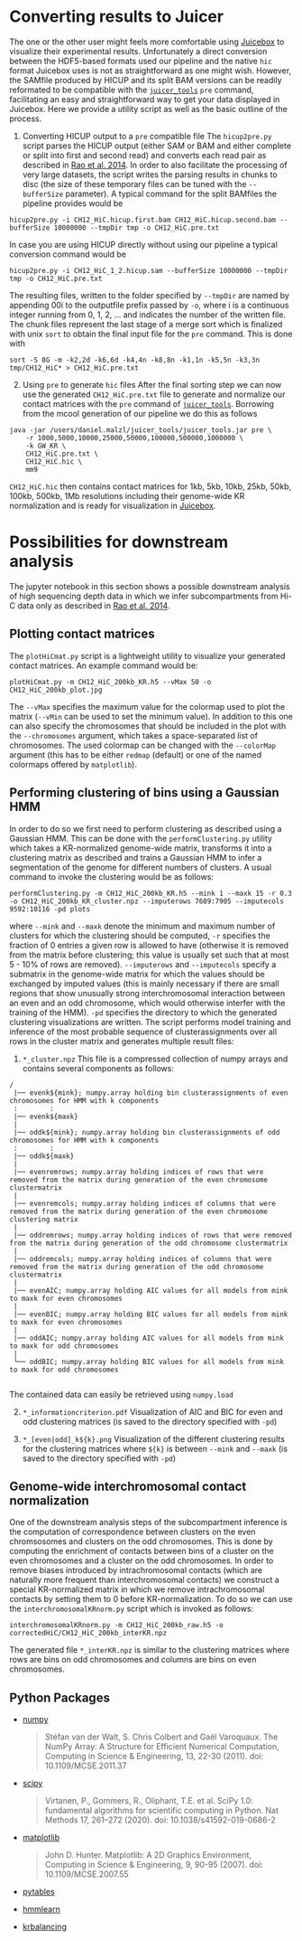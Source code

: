 # Converting results to Juicer
The one or the other user might feels more comfortable using [Juicebox](https://github.com/aidenlab/Juicebox) to visualize their experimental results. Unfortunately a direct conversion between the HDF5-based formats used our pipeline and the native `hic` format Juicebox uses is not as straightforward as one might wish. However, the SAMfile produced by HICUP and its split BAM versions can be readily reformated to be compatible with the [`juicer_tools`](https://github.com/aidenlab/juicer) `pre` command, facilitating an easy and straightforward way to get your data displayed in Juicebox. Here we provide a utility script as well as the basic outline of the process.

1. Converting HICUP output to a `pre` compatible file
The `hicup2pre.py` script parses the HICUP output (either SAM or BAM and either complete or split into first and second read) and converts each read pair as described in [Rao et al. 2014](https://www.cell.com/cell/fulltext/S0092-8674(14)01497-4). In order to also facilitate the processing of very large datasets, the script writes the parsing results in chunks to disc (the size of these temporary files can be tuned with the `--bufferSize` parameter). A typical command for the split BAMfiles the pipeline provides would be

```
hicup2pre.py -i CH12_HiC.hicup.first.bam CH12_HiC.hicup.second.bam --bufferSize 10000000 --tmpDir tmp -o CH12_HiC.pre.txt
```

In case you are using HICUP directly without using our pipeline a typical conversion command would be

```
hicup2pre.py -i CH12_HiC_1_2.hicup.sam --bufferSize 10000000 --tmpDir tmp -o CH12_HiC.pre.txt
```

The resulting files, written to the folder specified by `--tmpDir` are named by appending 00i to the outputfile prefix passed by `-o`, where i is a continuous integer running from 0, 1, 2, ... and indicates the number of the written file. The chunk files represent the last stage of a merge sort which is finalized with unix `sort` to obtain the final input file for the `pre` command. This is done with

```
sort -S 8G -m -k2,2d -k6,6d -k4,4n -k8,8n -k1,1n -k5,5n -k3,3n tmp/CH12_HiC* > CH12_HiC.pre.txt
```

2. Using `pre` to generate `hic` files
After the final sorting step we can now use the generated `CH12_HiC.pre.txt` file to generate and normalize our contact matrices with the `pre` command of [`juicer_tools`](https://github.com/aidenlab/juicer). Borrowing from the mcool generation of our pipeline we do this as follows

```
java -jar /users/daniel.malzl/juicer_tools/juicer_tools.jar pre \
    -r 1000,5000,10000,25000,50000,100000,500000,1000000 \
    -k GW_KR \
    CH12_HiC.pre.txt \
    CH12_HiC.hic \
    mm9
```

`CH12_HiC.hic` then contains contact matrices for 1kb, 5kb, 10kb, 25kb, 50kb, 100kb, 500kb, 1Mb resolutions including their genome-wide KR normalization and is ready for visualization in [Juicebox](https://github.com/aidenlab/Juicebox).


# Possibilities for downstream analysis
The jupyter notebook in this section shows a possible downstream analysis of high sequencing depth data in which we infer subcompartments from Hi-C data only as described in [Rao et al. 2014](https://www.cell.com/cell/fulltext/S0092-8674(14)01497-4).

## Plotting contact matrices
The `plotHiCmat.py` script is a lightweight utility to visualize your generated contact matrices. An example command would be:
```
plotHiCmat.py -m CH12_HiC_200kb_KR.h5 --vMax 50 -o CH12_HiC_200kb_plot.jpg
```

The `--vMax` specifies the maximum value for the colormap used to plot the matrix (`--vMin` can be used to set the minimum value). In addition to this one can also specify the chromosomes that should be included in the plot with the `--chromosomes` argument, which takes a space-separated list of chromosomes. The used colormap can be changed with the `--colorMap` argument (this has to be either `redmap` (default) or one of the named colormaps offered by `matplotlib`). 

## Performing clustering of bins using a Gaussian HMM
In order to do so we first need to perform clustering as described using a Gaussian HMM. This can be done with the `performClustering.py` utility which takes a KR-normalized genome-wide matrix, transforms it into a clustering matrix as described and trains a Gaussian HMM to infer a segmentation of the genome for different numbers of clusters.
A usual command to invoke the clustering would be as follows:
```
performClustering.py -m CH12_HiC_200kb_KR.h5 --mink 1 --maxk 15 -r 0.3 -o CH12_HiC_200kb_KR_cluster.npz --imputerows 7689:7905 --imputecols 9592:10116 -pd plots
```

where `--mink` and `--maxk` denote the minimum and maximum number of clusters for which the clustering should be computed, `-r` specifies the fraction of 0 entries a given row is allowed to have (otherwise it is removed from the matrix before clustering; this value is usually set such that at most 5 - 10% of rows are removed). `--imputerows` and `--imputecols` specify a submatrix in the genome-wide matrix for which the values should be exchanged by imputed values (this is mainly necessary if there are small regions that show unusually strong interchromosomal interaction between an even and an odd chromosome, which would otherwise interfer with the training of the HMM). `-pd` specifies the directory to which the generated clustering visualizations are written.
The script performs model training and inference of the most probable sequence of clusterassignments over all rows in the cluster matrix and generates multiple result files:

1.  `*_cluster.npz`
This file is a compressed collection of numpy arrays and contains several components as follows:
```
/
 |── evenk${mink}; numpy.array holding bin clusterassignments of even chromosomes for HMM with k components
 :        :
 |── evenk${maxk}
 |
 |── oddk${mink}; numpy.array holding bin clusterassignments of odd chromosomes for HMM with k components
 :        :
 |── oddk${maxk}
 |
 |── evenremrows; numpy.array holding indices of rows that were removed from the matrix during generation of the even chromosome clustermatrix
 |
 |── evenremcols; numpy.array holding indices of columns that were removed from the matrix during generation of the even chromosome clustering matrix
 |
 |── oddremrows; numpy.array holding indices of rows that were removed from the matrix during generation of the odd chromosome clustermatrix
 |
 |── oddremcols; numpy.array holding indices of columns that were removed from the matrix during generation of the odd chromosome clustermatrix
 |
 |── evenAIC; numpy.array holding AIC values for all models from mink to maxk for even chromosomes
 |
 |── evenBIC; numpy.array holding BIC values for all models from mink to maxk for even chromosomes
 |
 |── oddAIC; numpy.array holding AIC values for all models from mink to maxk for odd chromosomes
 |
 └── oddBIC; numpy.array holding BIC values for all models from mink to maxk for odd chromosomes
    
```
The contained data can easily be retrieved using `numpy.load`

2. `*_informationcriterion.pdf`
Visualization of AIC and BIC for even and odd clustering matrices (is saved to the directory specified with `-pd`)

3. `*_[even|odd]_k${k}.png`
Visualization of the different clustering results for the clustering matrices where `${k}` is between `--mink` and `--maxk` (is saved to the directory specified with `-pd`)

## Genome-wide interchromosomal contact normalization
One of the downstream analysis steps of the subcompartment inference is the computation of correspondence between clusters on the even chromsosomes and clusters on the odd chromosomes. This is done by computing the enrichment of contacts between bins of a cluster on the even chromosomes and a cluster on the odd chromosomes. In order to remove biases introduced by intrachromosomal contacts (which are naturally more frequent than interchromosomal contacts) we construct a special KR-normalized matrix in which we remove intrachromosomal contacts by setting them to 0 before KR-normalization. To do so we can use the `interchromosomalKRnorm.py` script which is invoked as follows:
```
interchromosomalKRnorm.py -m CH12_HiC_200kb_raw.h5 -o correctedHiC/CH12_HiC_200kb_interKR.npz
```

The generated file `*_interKR.npz` is similar to the clustering matrices where rows are bins on odd chromosomes and columns are bins on even chromosomes.

## Python Packages
* [numpy](https://numpy.org/)
  > Stéfan van der Walt, S. Chris Colbert and Gaël Varoquaux. The NumPy Array: A Structure for Efficient Numerical Computation, Computing in Science & Engineering, 13, 22-30 (2011). doi: 10.1109/MCSE.2011.37

* [scipy](https://www.scipy.org/)
  > Virtanen, P., Gommers, R., Oliphant, T.E. et al. SciPy 1.0: fundamental algorithms for scientific computing in Python. Nat Methods 17, 261–272 (2020). doi: 10.1038/s41592-019-0686-2

* [matplotlib](https://matplotlib.org/)
  > John D. Hunter. Matplotlib: A 2D Graphics Environment, Computing in Science & Engineering, 9, 90-95 (2007). doi: 10.1109/MCSE.2007.55
  
* [pytables](https://www.pytables.org/)

* [hmmlearn](https://github.com/hmmlearn/hmmlearn)

* [krbalancing](https://github.com/deeptools/Knight-Ruiz-Matrix-balancing-algorithm)
